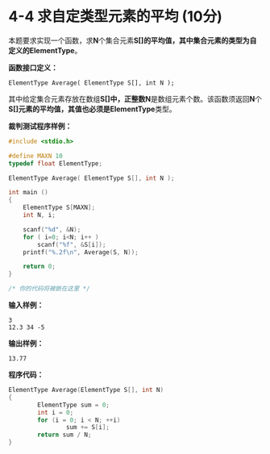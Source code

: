 # 4-4 求自定类型元素的平均   (10分)

本题要求实现一个函数，求**N**个集合元素**S[]**的平均值，其中集合元素的类型为自定义的**ElementType**。

**函数接口定义：**

`ElementType Average( ElementType S[], int N );`

其中给定集合元素存放在数组**S[]**中，正整数**N**是数组元素个数。该函数须返回**N**个**S[]**元素的平均值，其值也必须是**ElementType**类型。

**裁判测试程序样例：**
```c
#include <stdio.h>

#define MAXN 10
typedef float ElementType;

ElementType Average( ElementType S[], int N );

int main ()
{
    ElementType S[MAXN];
    int N, i;

    scanf("%d", &N);
    for ( i=0; i<N; i++ )
        scanf("%f", &S[i]);
    printf("%.2f\n", Average(S, N));

    return 0;
}

/* 你的代码将被嵌在这里 */
```

**输入样例：**
```
3
12.3 34 -5
```

**输出样例：**
```
13.77
```

**程序代码：**
```c
ElementType Average(ElementType S[], int N)
{
        ElementType sum = 0;
        int i = 0;
        for (i = 0; i < N; ++i)
                sum += S[i];
        return sum / N;
}
```